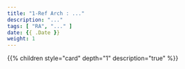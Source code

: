 ```yaml
---
title: "1-Ref Arch : ..."
description: "..."
tags: [ "RA", "..." ]
date: {{ .Date }}
weight: 1
---
```

{{% children style="card" depth="1"  description="true" %}}
